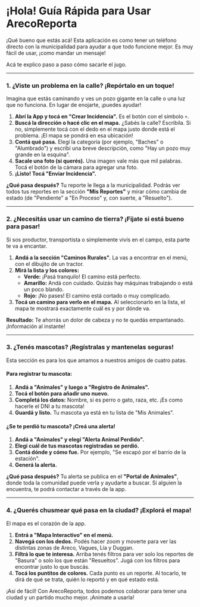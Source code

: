 # ¡Hola! Guía Rápida para Usar ArecoReporta

¡Qué bueno que estás acá! Esta aplicación es como tener un teléfono directo con la municipalidad para ayudar a que todo funcione mejor. Es muy fácil de usar, ¡como mandar un mensaje!

Acá te explico paso a paso cómo sacarle el jugo.

---

### 1. ¿Viste un problema en la calle? ¡Repórtalo en un toque!

Imagina que estás caminando y ves un pozo gigante en la calle o una luz que no funciona. En lugar de enojarte, ¡puedes ayudar!

1.  **Abrí la App y tocá en "Crear Incidencia".** Es el botón con el símbolo `+`.
2.  **Buscá la dirección o hacé clic en el mapa.** ¿Sabés la calle? Escribila. Si no, simplemente tocá con el dedo en el mapa justo donde está el problema. ¡El mapa se pondrá en esa ubicación!
3.  **Contá qué pasa.** Elegí la categoría (por ejemplo, "Baches" o "Alumbrado") y escribí una breve descripción, como "Hay un pozo muy grande en la esquina".
4.  **Sacale una foto (si querés).** Una imagen vale más que mil palabras. Tocá el botón de la cámara para agregar una foto.
5.  **¡Listo! Tocá "Enviar Incidencia".**

**¿Qué pasa después?** Tu reporte le llega a la municipalidad. Podrás ver todos tus reportes en la sección **"Mis Reportes"** y mirar cómo cambia de estado (de "Pendiente" a "En Proceso" y, con suerte, a "Resuelto").

---

### 2. ¿Necesitás usar un camino de tierra? ¡Fijate si está bueno para pasar!

Si sos productor, transportista o simplemente vivís en el campo, esta parte te va a encantar.

1.  **Andá a la sección "Caminos Rurales".** La vas a encontrar en el menú, con el dibujito de un tractor.
2.  **Mirá la lista y los colores:**
    *   **Verde:** ¡Pasá tranquilo! El camino está perfecto.
    *   **Amarillo:** Andá con cuidado. Quizás hay máquinas trabajando o está un poco blando.
    *   **Rojo:** ¡No pases! El camino está cortado o muy complicado.
3.  **Tocá un camino para verlo en el mapa.** Al seleccionarlo en la lista, el mapa te mostrará exactamente cuál es y por dónde va.

**Resultado:** Te ahorrás un dolor de cabeza y no te quedás empantanado. ¡Información al instante!

---

### 3. ¿Tenés mascotas? ¡Regístralas y mantenelas seguras!

Esta sección es para los que amamos a nuestros amigos de cuatro patas.

#### Para registrar tu mascota:

1.  **Andá a "Animales" y luego a "Registro de Animales".**
2.  **Tocá el botón para añadir uno nuevo.**
3.  **Completá los datos:** Nombre, si es perro o gato, raza, etc. ¡Es como hacerle el DNI a tu mascota!
4.  **Guardá y listo.** Tu mascota ya está en tu lista de "Mis Animales".

#### ¿Se te perdió tu mascota? ¡Creá una alerta!

1.  **Andá a "Animales" y elegí "Alerta Animal Perdido".**
2.  **Elegí cuál de tus mascotas registradas se perdió.**
3.  **Contá dónde y cómo fue.** Por ejemplo, "Se escapó por el barrio de la estación".
4.  **Generá la alerta.**

**¿Qué pasa después?** Tu alerta se publica en el **"Portal de Animales"**, donde toda la comunidad puede verla y ayudarte a buscar. Si alguien la encuentra, te podrá contactar a través de la app.

---

### 4. ¿Querés chusmear qué pasa en la ciudad? ¡Explorá el mapa!

El mapa es el corazón de la app.

1.  **Entrá a "Mapa Interactivo" en el menú.**
2.  **Navegá con los dedos.** Podés hacer zoom y moverte para ver las distintas zonas de Areco, Vagues, Lía y Duggan.
3.  **Filtrá lo que te interesa.** Arriba tenés filtros para ver solo los reportes de "Basura" o solo los que están "Resueltos". Jugá con los filtros para encontrar justo lo que buscás.
4.  **Tocá los puntitos de colores.** Cada punto es un reporte. Al tocarlo, te dirá de qué se trata, quién lo reportó y en qué estado está.

¡Así de fácil! Con ArecoReporta, todos podemos colaborar para tener una ciudad y un partido mucho mejor. ¡Animate a usarla!
